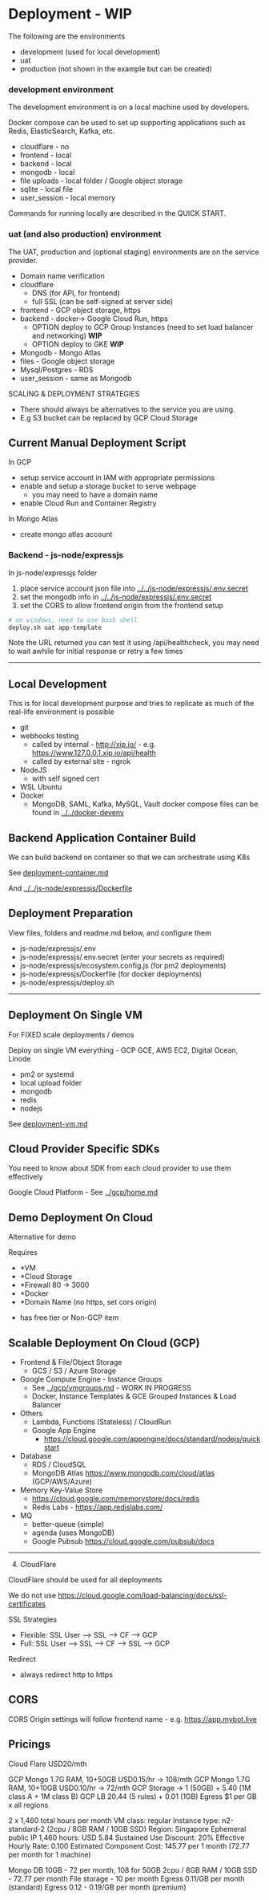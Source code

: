 # Deployment - WIP

The following are the environments

- development (used for local development)
- uat
- production (not shown in the example but can be created)

### development environment

The development environment is on a local machine used by developers.

Docker compose can be used to set up supporting applications such as Redis, ElasticSearch, Kafka, etc.

- cloudflare - no
- frontend - local
- backend - local
- mongodb - local
- file uploads - local folder / Google object storage
- sqlite - local file
- user_session - local memory

Commands for running locally are described in the QUICK START.


### uat (and also production) environment

The UAT, production and (optional staging) environments are on the service provider.

- Domain name verification
- cloudflare
  - DNS (for API, for frontend)
  - full SSL (can be self-signed at server side)
- frontend - GCP object storage, https
- backend - docker-> Google Cloud Run, https
  - OPTION deploy to GCP Group Instances (need to set load balancer and networking) **WIP**
  - OPTION deploy to GKE **WIP**
- Mongodb - Mongo Atlas
- files - Google object storage
- Mysql/Postgres - RDS
- user_session - same as Mongodb

SCALING & DEPLOYMENT STRATEGIES
- There should always be alternatives to the service you are using.
- E.g S3 bucket can be replaced by GCP Cloud Storage

## Current Manual Deployment Script

In GCP
- setup service account in IAM with appropriate permissions
- enable and setup a storage bucket to serve webpage
  - you may need to have a domain name
- enable Cloud Run and Container Registry

In Mongo Atlas
- create mongo atlas account

### Backend - js-node/expressjs

In js-node/expressjs folder

1. place service account json file into [../../js-node/expressjs/.env.secret]()
2. set the mongodb info in [../../js-node/expressjs/.env.secret]()
3. set the CORS to allow frontend origin from the frontend setup 

```bash
# on windows, need to use bash shell
deploy.sh uat app-template
```

Note the URL returned you can test it using <URL>/api/healthcheck, you may need to wait awhile for initial response or retry a few times


---

## Local Development

This is for local development purpose and tries to replicate as much of the real-life environment is possible

- git
- webhooks testing
  - called by internal - http://xip.io/ - e.g. https://www.127.0.0.1.xip.io/api/health
  - called by external site - ngrok
- NodeJS
  - with self signed cert
- WSL Ubuntu
- Docker
  - MongoDB, SAML, Kafka, MySQL, Vault docker compose files can be found in [../../docker-devenv](../../docker-devenv)

## Backend Application Container Build

We can build backend on container so that we can orchestrate using K8s

See [deployment-container.md](deployment-container.md)

And [../../js-node/expressjs/Dockerfile](../../js-node/expressjs/Dockerfile)

## Deployment Preparation

View files, folders and readme.md below, and configure them

- js-node/expressjs/.env
- js-node/expressjs/.env.secret (enter your secrets as required)
- js-node/expressjs/ecosystem.config.js (for pm2 deployments)
- js-node/expressjs/Dockerfile (for docker deployments)
- js-node/expressjs/deploy.sh

---

## Deployment On Single VM

For FIXED scale deployments / demos

Deploy on single VM everything - GCP GCE, AWS EC2, Digital Ocean, Linode
- pm2 or systemd
- local upload folder
- mongodb
- redis
- nodejs

See [deployment-vm.md](deployment-vm.md)


## Cloud Provider Specific SDKs

You need to know about SDK from each cloud provider to use them effectively

Google Cloud Platform - See [../gcp/home.md](../gcp/home.md)


## Demo Deployment On Cloud

Alternative for demo

Requires
- *VM
- *Cloud Storage
- *Firewall 80 -> 3000
- *Docker
- *Domain Name (no https, set cors origin)

* has free tier or Non-GCP item


## Scalable Deployment On Cloud (GCP)

- Frontend & File/Object Storage
  - GCS / S3 / Azure Storage
- Google Compute Engine - Instance Groups
  - See [../gcp/vmgroups.md](../gcp/vmgroups.md) - WORK IN PROGRESS
  - Docker, Instance Templates & GCE Grouped Instances & Load Balancer
- Others
  - Lambda, Functions (Stateless) / CloudRun
  - Google App Engine 
    - https://cloud.google.com/appengine/docs/standard/nodejs/quickstart
- Database
  - RDS / CloudSQL
  - MongoDB Atlas https://www.mongodb.com/cloud/atlas (GCP/AWS/Azure)
- Memory Key-Value Store
  - https://cloud.google.com/memorystore/docs/redis
  - Redis Labs - https://app.redislabs.com/
- MQ
  - better-queue (simple)
  - agenda (uses MongoDB)
  - Google Pubsub https://cloud.google.com/pubsub/docs

---

4. CloudFlare

CloudFlare should be used for all deployments

We do not use https://cloud.google.com/load-balancing/docs/ssl-certificates

SSL Strategies 
- Flexible: SSL User --> SSL --> CF --> GCP
- Full: SSL User --> SSL --> CF --> SSL --> GCP

Redirect
- always redirect http to https

## CORS

CORS Origin settings will follow frontend name - e.g. https://app.mybot.live

## Pricings

Cloud Flare USD20/mth

GCP Mongo 1.7G RAM, 10+50GB USD0.15/hr -> 108/mth
GCP Mongo 1.7G RAM, 10+10GB USD0.10/hr -> 72/mth
GCP Storage -> 1 (50GB) + 5.40 (1M class A + 1M class B)
GCP LB 20.44 (5 rules) + 0.01 (1GB)
Egress $1 per GB x all regions

2 x
1,460 total hours per month
VM class: regular
Instance type: n2-standard-2 (2cpu / 8GB RAM / 10GB SSD)
Region: Singapore
Ephemeral public IP 1,460 hours: USD 5.84
Sustained Use Discount: 20% 
Effective Hourly Rate: 0.100
Estimated Component Cost: 145.77 per 1 month (72.77 per month for 1 machine)


Mongo DB 10GB - 72 per month, 108 for 50GB
2cpu / 8GB RAM / 10GB SSD - 72.77 per month
File storage - 10 per month
Egress 0.11/GB per month (standard)
Egress 0.12 - 0.19/GB per month (premium)
